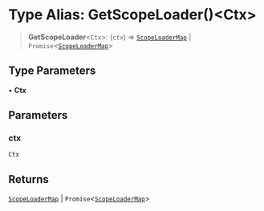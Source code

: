 # Type Alias: GetScopeLoader()\<Ctx\>

> **GetScopeLoader**\<`Ctx`\>: (`ctx`) => [`ScopeLoaderMap`](ScopeLoaderMap.md) \| `Promise`\<[`ScopeLoaderMap`](ScopeLoaderMap.md)\>

## Type Parameters

• **Ctx**

## Parameters

### ctx

`Ctx`

## Returns

[`ScopeLoaderMap`](ScopeLoaderMap.md) \| `Promise`\<[`ScopeLoaderMap`](ScopeLoaderMap.md)\>
